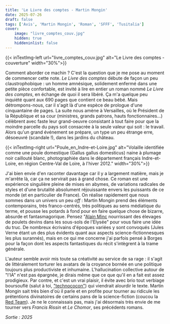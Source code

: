 ```yaml
---
title: 'Le Livre des comptes - Martin Mongin'
date: 2025-07-26
draft: false
tags: ['Avis', 'Martin Mongin', 'Roman', 'SFFF', 'Tusitalia']
cover: 
    image: "livre_comptes_couv.jpg"
    hidden: true
    hiddeninlist: false
---
```

{{< inTextImg-left url="livre_comptes_couv.jpg" alt="Le Livre des comptes - couverture" width="30%">}}

Comment aborder ce machin ? C'est la question que je me pose au moment de commencer cette note. *Le Livre des comptes* débute de façon un peu claustrophobique : un homme amnésique, solidement enfermé dans une petite pièce confortable, est invité à lire en entier un roman nommé *Le Livre des comptes*, en échange de quoi il sera libéré. Ça m'a quelque peu inquiété quant aux 690 pages que contient ce beau bébé. Mais détrompons-nous, car il s'agit là d'une espèce de prologue d'une cinquantaine de pages. La suite nous amène à Versailles, où le Président de la République et sa cour (ministres, grands patrons, hauts fonctionnaires...) célèbrent avec faste leur grand-oeuvre consistant à tout faire pour que la moindre parcelle du pays soit consacrée à la seule valeur qui soit : le travail. Alors qu'un grand événement se prépare, un type un peu étrange erre, désoeuvré (scandale !), dans les jardins du château.

{{< inTextImg-right url="Poule_en_Indre-et-Loire.jpg" alt="Volaille identifiée comme une poule domestique (Gallus gallus domesticus) naine à plumage noir caillouté blanc, photographiée dans le département français Indre-et-Loire, en région Centre-Val de Loire, à l'hiver 2012." width="30%">}}

J'ai bien envie d'en raconter davantage car il y a largement matière, mais je m'arrête là, car ça ne servirait pas à grand chose. Ce roman est une expérience singulière pleine de mises en abymes, de variations radicales de styles et d'une brutalité absolument réjouissante envers les puissants de ce monde (et en particulier de France). On réalise rapidement que nous sommes dans un univers un peu *off* : Martin Mongin prend des éléments contemporains, très franco-centrés, très politiques au sens médiatique du terme, et pousse les potards à fond pour en faire quelque chose de bizarre, absurde et fantasmagorique. Pensez "[Alain Minc](https://fr.wikipedia.org/wiki/Alain_Minc) nourrissant des élevages de poulets devins dans les sous-sols de l'Elysée" pour vous faire une idée du truc. De nombreux écrivains d'époques variées y sont convoqués (Jules Verne étant un des plus évidents quant aux aspects science-fictionnesques les plus surannés), mais en ce qui me concerne j'ai parfois pensé à Borges pour la façon dont les aspects fantastiques du récit s'intègrent à la trame générale.

L'auteur semble avoir mis toute sa créativité au service de sa rage : il s'agit de littéralement torturer les avatars de la croyance bornée en une politique toujours plus productiviste et inhumaine. L'hallucination collective autour de "l'IA" n'est pas épargnée, je dirais même que ce que qu'il en a fait est assez prodigieux. Par contre, et c'est un vrai plaisir, il évite avec brio tout verbiage boursouflé (salut à toi, ["technococon"](https://fr.wikipedia.org/wiki/Alain_Damasio)) qui viendrait alourdir le texte. Martin Mongin sait très bien d'où il parle et en profite pour tourner au ridicule les prétentions divinatoires de certains pans de la science-fiction (coucou la [Red Team](https://fr.wikipedia.org/wiki/Red_Team_D%C3%A9fense)). Je ne le connaissais pas, mais j'ai désormais très envie de me tourner vers *Francis Rissin* et *Le Chomor*, ses précédents romans.

*Sortie : 2025*

